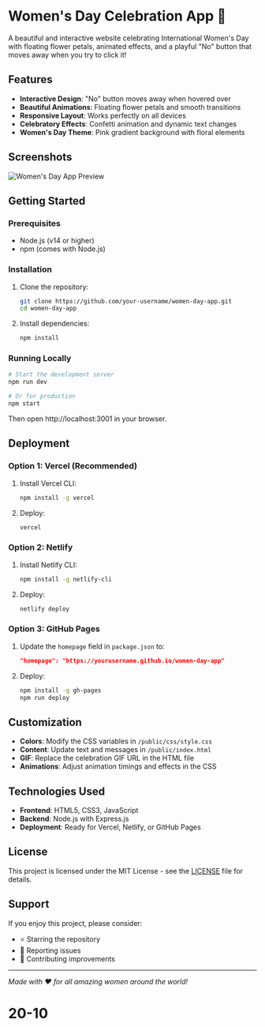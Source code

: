 # Women's Day Celebration App 🌸

A beautiful and interactive website celebrating International Women's Day with floating flower petals, animated effects, and a playful "No" button that moves away when you try to click it!

## Features

- **Interactive Design**: "No" button moves away when hovered over
- **Beautiful Animations**: Floating flower petals and smooth transitions
- **Responsive Layout**: Works perfectly on all devices
- **Celebratory Effects**: Confetti animation and dynamic text changes
- **Women's Day Theme**: Pink gradient background with floral elements

## Screenshots

![Women's Day App Preview](https://via.placeholder.com/600x400/f8bbd9/333333?text=Women%27s+Day+App)

## Getting Started

### Prerequisites

- Node.js (v14 or higher)
- npm (comes with Node.js)

### Installation

1. Clone the repository:
   ```bash
   git clone https://github.com/your-username/women-day-app.git
   cd women-day-app
   ```

2. Install dependencies:
   ```bash
   npm install
   ```

### Running Locally

```bash
# Start the development server
npm run dev

# Or for production
npm start
```

Then open http://localhost:3001 in your browser.

## Deployment

### Option 1: Vercel (Recommended)

1. Install Vercel CLI:
   ```bash
   npm install -g vercel
   ```

2. Deploy:
   ```bash
   vercel
   ```

### Option 2: Netlify

1. Install Netlify CLI:
   ```bash
   npm install -g netlify-cli
   ```

2. Deploy:
   ```bash
   netlify deploy
   ```

### Option 3: GitHub Pages

1. Update the `homepage` field in `package.json` to:
   ```json
   "homepage": "https://yourusername.github.io/women-day-app"
   ```

2. Deploy:
   ```bash
   npm install -g gh-pages
   npm run deploy
   ```

## Customization

- **Colors**: Modify the CSS variables in `/public/css/style.css`
- **Content**: Update text and messages in `/public/index.html`
- **GIF**: Replace the celebration GIF URL in the HTML file
- **Animations**: Adjust animation timings and effects in the CSS

## Technologies Used

- **Frontend**: HTML5, CSS3, JavaScript
- **Backend**: Node.js with Express.js
- **Deployment**: Ready for Vercel, Netlify, or GitHub Pages

## License

This project is licensed under the MIT License - see the [LICENSE](LICENSE) file for details.

## Support

If you enjoy this project, please consider:
- ⭐ Starring the repository
- 🐛 Reporting issues
- 🚀 Contributing improvements

---

*Made with ❤️ for all amazing women around the world!*
# 20-10
